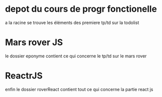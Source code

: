# depot du cours de progr fonctionelle
a la racine se trouve les éléments des premiere tp/td sur la todolist

# Mars rover JS
le dossier eponyme contient ce qui concerne le tp/td sur le mars rover

# ReactrJS
enfin le dossier roverReact contient tout ce qui concerne la partie react js
